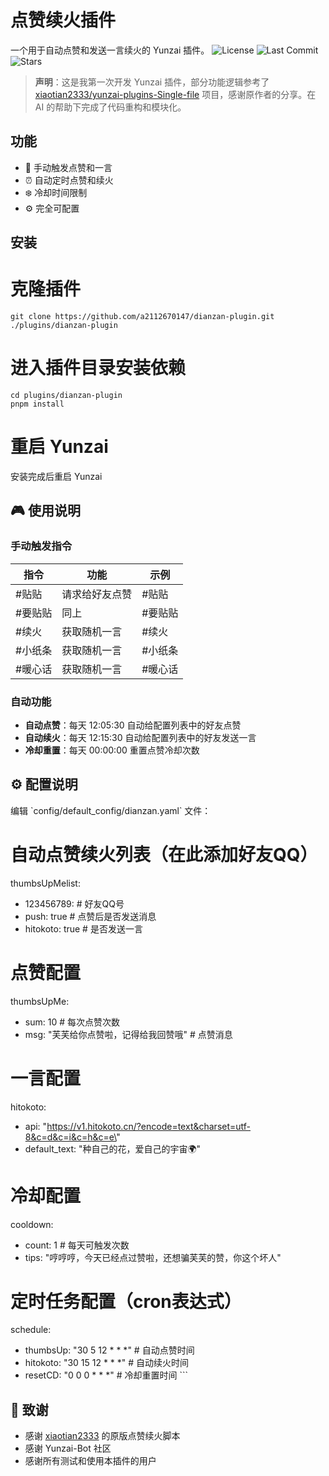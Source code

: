 # 点赞续火插件

一个用于自动点赞和发送一言续火的 Yunzai 插件。
![License](https://img.shields.io/github/license/a2112670147/dianzan-plugin)
![Last Commit](https://img.shields.io/github/last-commit/a2112670147/dianzan-plugin)
![Stars](https://img.shields.io/github/stars/a2112670147/dianzan-plugin?style=social)

> **声明**：这是我第一次开发 Yunzai 插件，部分功能逻辑参考了 [xiaotian2333/yunzai-plugins-Single-file](https://github.com/xiaotian2333/yunzai-plugins-Single-file/blob/main/%E7%82%B9%E8%B5%9E%E7%BB%AD%E7%81%AB.js) 项目，感谢原作者的分享。在 AI 的帮助下完成了代码重构和模块化。

## 功能
- 🎯 手动触发点赞和一言
- ⏰ 自动定时点赞和续火
- ❄️ 冷却时间限制
- ⚙️ 完全可配置

## 安装


# 克隆插件
```git clone https://github.com/a2112670147/dianzan-plugin.git ./plugins/dianzan-plugin```

# 进入插件目录安装依赖
```
cd plugins/dianzan-plugin
pnpm install
```
# 重启 Yunzai
安装完成后重启 Yunzai

## 🎮 使用说明

### 手动触发指令
| 指令 | 功能 | 示例 |
|------|------|------|
| \#贴贴 | 请求给好友点赞 | \#贴贴 |
| \#要贴贴 | 同上 | \#要贴贴 |
| \#续火 | 获取随机一言 | \#续火 |
| \#小纸条 | 获取随机一言 | \#小纸条 |
| \#暖心话 | 获取随机一言 | \#暖心话 |

### 自动功能
- **自动点赞**：每天 12:05:30 自动给配置列表中的好友点赞
- **自动续火**：每天 12:15:30 自动给配置列表中的好友发送一言
- **冷却重置**：每天 00:00:00 重置点赞冷却次数

## ⚙️ 配置说明

编辑 \`config/default_config/dianzan.yaml\` 文件：

# 自动点赞续火列表（在此添加好友QQ）
thumbsUpMelist:
- 123456789:    # 好友QQ号
- push: true       # 点赞后是否发送消息
- hitokoto: true   # 是否发送一言

# 点赞配置
thumbsUpMe:
- sum: 10           # 每次点赞次数
- msg: \"芙芙给你点赞啦，记得给我回赞哦\"  # 点赞消息

# 一言配置
hitokoto:
- api: \"https://v1.hitokoto.cn/?encode=text&charset=utf-8&c=d&c=i&c=h&c=e\"
- default_text: \"种自己的花，爱自己的宇宙🌍\"

# 冷却配置
cooldown:
- count: 1          # 每天可触发次数
- tips: \"哼哼哼，今天已经点过赞啦，还想骗芙芙的赞，你这个坏人\"

# 定时任务配置（cron表达式）
schedule:
- thumbsUp: \"30 5 12 * * *\"    # 自动点赞时间
- hitokoto: \"30 15 12 * * *\"   # 自动续火时间
- resetCD: \"0 0 0 * * *\"       # 冷却重置时间
\`\`\`

## 🙏 致谢
- 感谢 [xiaotian2333](https://github.com/xiaotian2333) 的原版点赞续火脚本
- 感谢 Yunzai-Bot 社区
- 感谢所有测试和使用本插件的用户
